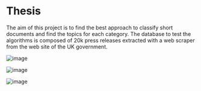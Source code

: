 # Thesis
The aim of this project is to find the best approach to classify short documents and find the topics for each category.
The database to test the algorithms is composed of 20k press releases extracted with a web scraper from the web site of the UK government.


![image](https://user-images.githubusercontent.com/50515354/205508108-fc6c0761-bb6b-43d5-b9f0-98b985fb64c5.png)

![image](https://user-images.githubusercontent.com/50515354/205508152-750eadb6-08c0-4811-b1ca-90b7b29d8e1b.png)

![image](https://user-images.githubusercontent.com/50515354/205508170-bcc65fc3-80f5-44c2-96a9-6ba7b16bdd7b.png)
